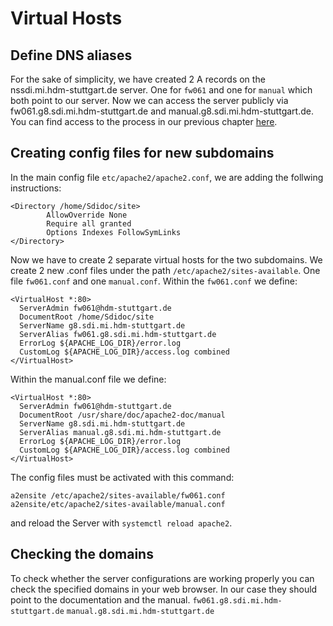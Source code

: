 # Virtual Hosts

## Define DNS aliases

For the sake of simplicity, we have created 2 A records on the nssdi.mi.hdm-stuttgart.de server. One for `fw061` and one for `manual` which both point to our server. Now we can access the server publicly via fw061.g8.sdi.mi.hdm-stuttgart.de and manual.g8.sdi.mi.hdm-stuttgart.de. You can find access to the process in our previous chapter [here](/dns/transfer-dns-configurations).

## Creating config files for new subdomains

In the main config file `etc/apache2/apache2.conf`, we are adding the follwing instructions:

```ssh
<Directory /home/Sdidoc/site>
        AllowOverride None
        Require all granted
        Options Indexes FollowSymLinks
</Directory>
```

Now we have to create 2 separate virtual hosts for the two subdomains. We create 2 new .conf files under the path `/etc/apache2/sites-available`. One file `fw061.conf` and one `manual.conf`. Within the `fw061.conf` we define:

```ssh
<VirtualHost *:80>
  ServerAdmin fw061@hdm-stuttgart.de
  DocumentRoot /home/Sdidoc/site
  ServerName g8.sdi.mi.hdm-stuttgart.de
  ServerAlias fw061.g8.sdi.mi.hdm-stuttgart.de
  ErrorLog ${APACHE_LOG_DIR}/error.log
  CustomLog ${APACHE_LOG_DIR}/access.log combined
</VirtualHost>
```

Within the manual.conf file we define:

```ssh
<VirtualHost *:80>
  ServerAdmin fw061@hdm-stuttgart.de
  DocumentRoot /usr/share/doc/apache2-doc/manual
  ServerName g8.sdi.mi.hdm-stuttgart.de
  ServerAlias manual.g8.sdi.mi.hdm-stuttgart.de
  ErrorLog ${APACHE_LOG_DIR}/error.log
  CustomLog ${APACHE_LOG_DIR}/access.log combined
</VirtualHost>
```

The config files must be activated with this command:

```ssh
a2ensite /etc/apache2/sites-available/fw061.conf
a2ensite/etc/apache2/sites-available/manual.conf
```

and reload the Server with `systemctl reload apache2`.

## Checking the domains

To check whether the server configurations are working properly you can check the specified domains in your web browser. In our case they should point to the documentation and the manual.
`fw061.g8.sdi.mi.hdm-stuttgart.de`
`manual.g8.sdi.mi.hdm-stuttgart.de`
